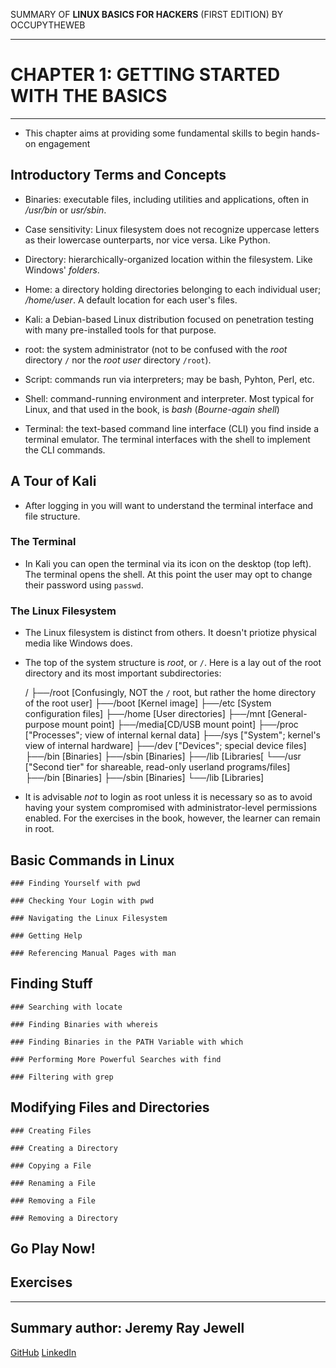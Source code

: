 SUMMARY OF 
**LINUX BASICS FOR HACKERS** 
(FIRST EDITION) BY OCCUPYTHEWEB

---

# CHAPTER 1: GETTING STARTED WITH THE BASICS

---

- This chapter aims at providing some fundamental skills to begin hands-on engagement

## Introductory Terms and Concepts

- Binaries: executable files, including utilities and applications, often in */usr/bin* or *usr/sbin*.

- Case sensitivity: Linux filesystem does not recognize uppercase letters as their lowercase ounterparts, nor vice versa. Like Python.

- Directory: hierarchically-organized location within the filesystem. Like Windows' *folders*.

- Home: a directory holding directories belonging to each individual user; */home/user*. A default location for each user's files. 

- Kali: a Debian-based Linux distribution focused on penetration testing with many pre-installed tools for that purpose. 

- root: the system administrator (not to be confused with the *root* directory `/` nor the *root user* directory `/root`).

- Script: commands run via interpreters; may be bash, Pyhton, Perl, etc.  

- Shell: command-running environment and interpreter. Most typical for Linux, and that used in the book, is *bash* (*Bourne-again shell*)

- Terminal: the text-based command line interface (CLI) you find inside a terminal emulator. The terminal interfaces with the shell to implement the CLI commands.

## A Tour of Kali

- After logging in you will want to understand the terminal interface and file structure.

### The Terminal

- In Kali you can open the terminal via its icon on the desktop (top left). The terminal opens the shell. At this point the user may opt to change their password using `passwd`.

### The Linux Filesystem

- The Linux filesystem is distinct from others. It doesn't priotize physical media like Windows does.

- The top of the system structure is *root*, or `/`. Here is a lay out of the root directory and its most important subdirectories:

	/
	├──/root [Confusingly, NOT the `/` root, but rather the home directory of the root user]
	├──/boot [Kernel image]
	├──/etc  [System configuration files]
	├──/home [User directories]
	├──/mnt  [General-purpose mount point]
	├──/media[CD/USB mount point]
	├──/proc ["Processes"; view of internal kernal data]
	├──/sys	 ["System"; kernel's view of internal hardware]
	├──/dev	 ["Devices"; special device files]
	├──/bin  [Binaries]
	├──/sbin [Binaries]
	├──/lib  [Libraries[
	└──/usr  ["Second tier" for shareable, read-only userland programs/files]
	    ├──/bin  [Binaries]
	    ├──/sbin [Binaries]
	    └──/lib  [Libraries]

- It is advisable *not* to login as root unless it is necessary so as to avoid having your system compromised with administrator-level permissions enabled. For the exercises in the book, however, the learner can remain in root.  

## Basic Commands in Linux

	### Finding Yourself with pwd

	### Checking Your Login with pwd

	### Navigating the Linux Filesystem

	### Getting Help

	### Referencing Manual Pages with man

## Finding Stuff
	
	### Searching with locate

	### Finding Binaries with whereis

	### Finding Binaries in the PATH Variable with which
	
	### Performing More Powerful Searches with find

	### Filtering with grep

## Modifying Files and Directories
	
	### Creating Files

	### Creating a Directory

	### Copying a File

	### Renaming a File

	### Removing a File

	### Removing a Directory

## Go Play Now!

## Exercises

---

## Summary author: **Jeremy Ray Jewell**
[GitHub](https://github.com/jeremyrayjewell)
[LinkedIn](https://www.linkedin.com/in/jeremyrayjewell)
